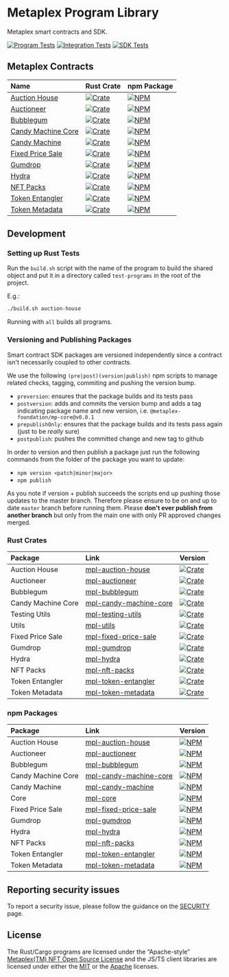# Metaplex Program Library

Metaplex smart contracts and SDK.

[![Program Tests](https://github.com/metaplex-foundation/metaplex-program-library/actions/workflows/program.yml/badge.svg)](https://github.com/metaplex-foundation/metaplex-program-library/actions/workflows/program.yml)
[![Integration Tests](https://github.com/metaplex-foundation/metaplex-program-library/actions/workflows/integration.yml/badge.svg)](https://github.com/metaplex-foundation/metaplex-program-library/actions/workflows/integration.yml)
[![SDK Tests](https://github.com/metaplex-foundation/metaplex-program-library/actions/workflows/sdk.yml/badge.svg)](https://github.com/metaplex-foundation/metaplex-program-library/actions/workflows/sdk.yml)

## Metaplex Contracts

| Name                                       | Rust Crate                                                                | npm Package                                                            |
|:-------------------------------------------|:--------------------------------------------------------------------------|------------------------------------------------------------------------|
| [Auction House](./auction-house)           | [![Crate][mpl-auction-house-img-long]][mpl-auction-house-crate]           | [![NPM][mpl-auction-house-nimg-long]][mpl-auction-house-npm]           |
| [Auctioneer](./auctioneer)                 | [![Crate][mpl-auctioneer-img-long]][mpl-auctioneer-crate]                 | [![NPM][mpl-auctioneer-nimg-long]][mpl-auctioneer-npm]                 |
| [Bubblegum](./bubblegum)                   | [![Crate][mpl-bubblegum-img-long]][mpl-bubblegum-crate]                   | [![NPM][mpl-bubblegum-nimg-long]][mpl-bubblegum-npm]                   |
| [Candy Machine Core](./candy-machine-core) | [![Crate][mpl-candy-machine-core-img-long]][mpl-candy-machine-core-crate] | [![NPM][mpl-candy-machine-core-nimg-long]][mpl-candy-machine-core-npm] |
| [Candy Machine](./candy-machine)           | [![Crate][mpl-candy-machine-img-long]][mpl-candy-machine-crate]           | [![NPM][mpl-candy-machine-nimg-long]][mpl-candy-machine-npm]           |
| [Fixed Price Sale](./fixed-price-sale)     | [![Crate][mpl-fixed-price-sale-img-long]][mpl-fixed-price-sale-crate]     | [![NPM][mpl-fixed-price-sale-nimg-long]][mpl-fixed-price-sale-npm]     |
| [Gumdrop](./gumdrop)                       | [![Crate][mpl-gumdrop-img-long]][mpl-gumdrop-crate]                       | [![NPM][mpl-gumdrop-nimg-long]][mpl-gumdrop-npm]                       |
| [Hydra](./hydra)                           | [![Crate][mpl-hydra-img-long]][mpl-hydra-crate]                           | [![NPM][mpl-hydra-nimg-long]][mpl-hydra-npm]                           |
| [NFT Packs](./nft-packs)                   | [![Crate][mpl-nft-packs-img-long]][mpl-nft-packs-crate]                   | [![NPM][mpl-nft-packs-nimg-long]][mpl-nft-packs-npm]                   |
| [Token Entangler](./token-entangler)       | [![Crate][mpl-token-entangler-img-long]][mpl-token-entangler-crate]       | [![NPM][mpl-token-entangler-nimg-long]][mpl-token-entangler-npm]       |
| [Token Metadata](./token-metadata)         | [![Crate][mpl-token-metadata-img-long]][mpl-token-metadata-crate]         | [![NPM][mpl-token-metadata-nimg-long]][mpl-token-metadata-npm]         |

## Development

### Setting up Rust Tests

Run the `build.sh` script with the name of the program to build the shared object and put it in a directory
called `test-programs` in the root of the project.

E.g.:

```bash
./build.sh auction-house
```

Running with `all` builds all programs.

### Versioning and Publishing Packages

Smart contract SDK packages are versioned independently since a contract isn't necessarily coupled
to other contracts.

We use the following `(pre|post)(version|publish)` npm scripts to manage related checks, tagging,
commiting and pushing the version bump.

- `preversion`: ensures that the package builds and its tests pass
- `postversion`: adds and commits the version bump and adds a tag indicating package name and new
  version, i.e. `@metaplex-foundation/mp-core@v0.0.1`
- `prepublishOnly`: ensures that the package builds and its tests pass again (just to be _really_ sure)
- `postpublish`: pushes the committed change and new tag to github

In order to version and then publish a package just run the following commands from the folder of
the package you want to update:

- `npm version <patch|minor|major>`
- `npm publish`

As you note if version + publish succeeds the scripts end up pushing those updates to the master
branch. Therefore please ensure to be on and up to date `master` branch before running them. Please
**don't ever publish from another branch** but only from the main one with only PR approved changes
merged.

### Rust Crates

| Package            | Link                                                   | Version                                                              |
|:-------------------|:-------------------------------------------------------|:---------------------------------------------------------------------|
| Auction House      | [mpl-auction-house][mpl-auction-house-crate]           | [![Crate][mpl-auction-house-img]][mpl-auction-house-crate]           |
| Auctioneer         | [mpl-auctioneer][mpl-auctioneer-crate]                 | [![Crate][mpl-auctioneer-img]][mpl-auctioneer-crate]                 |
| Bubblegum          | [mpl-bubblegum][mpl-bubblegum-crate]                   | [![Crate][mpl-bubblegum-img]][mpl-bubblegum-crate]                   |
| Candy Machine Core | [mpl-candy-machine-core][mpl-candy-machine-core-crate] | [![Crate][mpl-candy-machine-core-img]][mpl-candy-machine-core-crate] |
| Testing Utils      | [mpl-testing-utils][mpl-testing-utils-crate]           | [![Crate][mpl-testing-utils-img]][mpl-testing-utils-crate]           |
| Utils              | [mpl-utils][mpl-utils-crate]                           | [![Crate][mpl-utils-img]][mpl-utils-crate]                           |
| Fixed Price Sale   | [mpl-fixed-price-sale][mpl-fixed-price-sale-crate]     | [![Crate][mpl-fixed-price-sale-img]][mpl-fixed-price-sale-crate]     |
| Gumdrop            | [mpl-gumdrop][mpl-gumdrop-crate]                       | [![Crate][mpl-gumdrop-img]][mpl-gumdrop-crate]                       |
| Hydra              | [mpl-hydra][mpl-hydra-crate]                           | [![Crate][mpl-hydra-img]][mpl-hydra-crate]                           |
| NFT Packs          | [mpl-nft-packs][mpl-nft-packs-crate]                   | [![Crate][mpl-nft-packs-img]][mpl-nft-packs-crate]                   |
| Token Entangler    | [mpl-token-entangler][mpl-token-entangler-crate]       | [![Crate][mpl-token-entangler-img]][mpl-token-entangler-crate]       |
| Token Metadata     | [mpl-token-metadata][mpl-token-metadata-crate]         | [![Crate][mpl-token-metadata-img]][mpl-token-metadata-crate]         |

### npm Packages

| Package            | Link                                                 | Version                                                           |
|:-------------------|:-----------------------------------------------------|:------------------------------------------------------------------|
| Auction House      | [mpl-auction-house][mpl-auction-house-npm]           | [![NPM][mpl-auction-house-nimg]][mpl-auction-house-npm]           |
| Auctioneer         | [mpl-auctioneer][mpl-auctioneer-npm]                 | [![NPM][mpl-auctioneer-nimg]][mpl-auctioneer-npm]                 |
| Bubblegum          | [mpl-bubblegum][mpl-bubblegum-npm]                   | [![NPM][mpl-bubblegum-nimg]][mpl-bubblegum-npm]                   |
| Candy Machine Core | [mpl-candy-machine-core][mpl-candy-machine-core-npm] | [![NPM][mpl-candy-machine-core-nimg]][mpl-candy-machine-core-npm] |
| Candy Machine      | [mpl-candy-machine][mpl-candy-machine-npm]           | [![NPM][mpl-candy-machine-nimg]][mpl-candy-machine-npm]           |
| Core               | [mpl-core][mpl-core-npm]                             | [![NPM][mpl-core-nimg]][mpl-core-npm]                             |
| Fixed Price Sale   | [mpl-fixed-price-sale][mpl-fixed-price-sale-npm]     | [![NPM][mpl-fixed-price-sale-nimg]][mpl-fixed-price-sale-npm]     |
| Gumdrop            | [mpl-gumdrop][mpl-gumdrop-npm]                       | [![NPM][mpl-gumdrop-nimg]][mpl-gumdrop-npm]                       |
| Hydra              | [mpl-hydra][mpl-hydra-npm]                           | [![NPM][mpl-hydra-nimg]][mpl-hydra-npm]                           |
| NFT Packs          | [mpl-nft-packs][mpl-nft-packs-npm]                   | [![NPM][mpl-nft-packs-nimg]][mpl-nft-packs-npm]                   |
| Token Entangler    | [mpl-token-entangler][mpl-token-entangler-npm]       | [![NPM][mpl-token-entangler-nimg]][mpl-token-entangler-npm]       |
| Token Metadata     | [mpl-token-metadata][mpl-token-metadata-npm]         | [![NPM][mpl-token-metadata-nimg]][mpl-token-metadata-npm]         |

## Reporting security issues

To report a security issue, please follow the guidance on the [SECURITY](.github/SECURITY.md) page.

## License

The Rust/Cargo programs are licensed under the
“Apache-style” [Metaplex(TM) NFT Open Source License](metaplex-nft-license) and the JS/TS client libraries are licensed
under either the [MIT](mit-license) or the [Apache](apache-license) licenses.


<!-- ===================================== -->
<!-- Links for badges and such shown above -->
<!-- Please add any links you add to the   -->
<!-- readme here instead of inlining them  -->
<!-- ===================================== -->

<!-- Workflow Status Badges -->

[integration-tests-yml]:https://github.com/metaplex-foundation/metaplex-program-library/actions/workflows/integration.yml
[integration-tests-svg]:https://github.com/metaplex-foundation/metaplex-program-library/actions/workflows/integration.yml/badge.svg
[program-tests-yml]:https://github.com/metaplex-foundation/metaplex-program-library/actions/workflows/program.yml
[program-tests-svg]:https://github.com/metaplex-foundation/metaplex-program-library/actions/workflows/program.yml/badge.svg
[sdk-tests-yml]:https://github.com/metaplex-foundation/metaplex-program-library/actions/workflows/sdk.yml
[sdk-tests-svg]:https://github.com/metaplex-foundation/metaplex-program-library/actions/workflows/sdk.yml/badge.svg

<!-- Crates -->

[mpl-auction-house-crate]:https://crates.io/crates/mpl-auction-house
[mpl-auctioneer-crate]:https://crates.io/crates/mpl-auctioneer
[mpl-bubblegum-crate]:https://crates.io/crates/mpl-bubblegum
[mpl-candy-machine-core-crate]:https://crates.io/crates/mpl-candy-machine-core
[mpl-candy-machine-crate]:https://crates.io/crates/mpl-candy-machine
[mpl-fixed-price-sale-crate]:https://crates.io/crates/mpl-fixed-price-sale
[mpl-utils-crate]:https://crates.io/crates/mpl-utils
[mpl-testing-utils-crate]:https://crates.io/crates/mpl-testing-utils
[mpl-gumdrop-crate]:https://crates.io/crates/mpl-gumdrop
[mpl-hydra-crate]:https://crates.io/crates/mpl-hydra
[mpl-nft-packs-crate]:https://crates.io/crates/mpl-nft-packs
[mpl-token-entangler-crate]:https://crates.io/crates/mpl-token-entangler
[mpl-token-metadata-crate]:https://crates.io/crates/mpl-token-metadata

[mpl-auction-house-img-long]:https://img.shields.io/crates/v/mpl-auction-house?label=crates.io%20%7C%20mpl-auction-house&logo=rust
[mpl-auction-house-img]:https://img.shields.io/crates/v/mpl-auction-house?logo=rust

[mpl-auctioneer-img-long]:https://img.shields.io/crates/v/mpl-auctioneer?label=crates.io%20%7C%20mpl-auctioneer&logo=rust
[mpl-auctioneer-img]:https://img.shields.io/crates/v/mpl-auctioneer?logo=rust

[mpl-bubblegum-img-long]:https://img.shields.io/crates/v/mpl-bubblegum?label=crates.io%20%7C%20mpl-bubblegum&logo=rust
[mpl-bubblegum-img]:https://img.shields.io/crates/v/mpl-bubblegum?logo=rust

[mpl-candy-machine-core-img-long]:https://img.shields.io/crates/v/mpl-candy-machine-core?label=crates.io%20%7C%20mpl-candy-machine-core&logo=rust
[mpl-candy-machine-core-img]:https://img.shields.io/crates/v/mpl-candy-machine-core?logo=rust

[mpl-candy-machine-img-long]:https://img.shields.io/crates/v/mpl-candy-machine?label=crates.io%20%7C%20mpl-candy-machine&logo=rust
[mpl-candy-machine-img]:https://img.shields.io/crates/v/mpl-candy-machine?logo=rust

[mpl-fixed-price-sale-img-long]:https://img.shields.io/crates/v/mpl-fixed-price-sale?label=crates.io%20%7C%20mpl-fixed-price-sale&logo=rust
[mpl-fixed-price-sale-img]:https://img.shields.io/crates/v/mpl-fixed-price-sale?logo=rust

[mpl-utils-img-long]:https://img.shields.io/crates/v/mpl-utils?label=crates.io%20%7C%20mpl-utils&logo=rust
[mpl-utils-img]:https://img.shields.io/crates/v/mpl-utils?logo=rust

[mpl-testing-utils-img-long]:https://img.shields.io/crates/v/mpl-testing-utils?label=crates.io%20%7C%20mpl-testing-utils&logo=rust
[mpl-testing-utils-img]:https://img.shields.io/crates/v/mpl-testing-utils?logo=rust

[mpl-gumdrop-img-long]:https://img.shields.io/crates/v/mpl-gumdrop?label=crates.io%20%7C%20mpl-gumdrop&logo=rust
[mpl-gumdrop-img]:https://img.shields.io/crates/v/mpl-gumdrop?logo=rust

[mpl-hydra-img-long]:https://img.shields.io/crates/v/mpl-hydra?label=crates.io%20%7C%20mpl-hydra&logo=rust
[mpl-hydra-img]:https://img.shields.io/crates/v/mpl-hydra?logo=rust

[mpl-nft-packs-img-long]:https://img.shields.io/crates/v/mpl-nft-packs?label=crates.io%20%7C%20mpl-nft-packs&logo=rust
[mpl-nft-packs-img]:https://img.shields.io/crates/v/mpl-nft-packs?logo=rust

[mpl-token-entangler-img-long]:https://img.shields.io/crates/v/mpl-token-entangler?label=crates.io%20%7C%20mpl-token-entangler&logo=rust
[mpl-token-entangler-img]:https://img.shields.io/crates/v/mpl-token-entangler?logo=rust

[mpl-token-metadata-img-long]:https://img.shields.io/crates/v/mpl-token-metadata?label=crates.io%20%7C%20mpl-token-metadata&logo=rust
[mpl-token-metadata-img]:https://img.shields.io/crates/v/mpl-token-metadata?logo=rust

<!-- NPM Packages -->

[mpl-auction-house-npm]:https://www.npmjs.com/package/@metaplex-foundation/mpl-auction-house
[mpl-auctioneer-npm]:https://www.npmjs.com/package/@metaplex-foundation/mpl-auctioneer
[mpl-bubblegum-npm]:https://www.npmjs.com/package/@metaplex-foundation/mpl-bubblegum
[mpl-candy-machine-core-npm]:https://www.npmjs.com/package/@metaplex-foundation/mpl-candy-machine-core
[mpl-candy-machine-npm]:https://www.npmjs.com/package/@metaplex-foundation/mpl-candy-machine
[mpl-fixed-price-sale-npm]:https://www.npmjs.com/package/@metaplex-foundation/mpl-fixed-price-sale
[mpl-core-npm]:https://www.npmjs.com/package/@metaplex-foundation/mpl-core
[mpl-gumdrop-npm]:https://www.npmjs.com/package/@metaplex-foundation/mpl-gumdrop
[mpl-hydra-npm]:https://www.npmjs.com/package/@metaplex-foundation/mpl-hydra
[mpl-nft-packs-npm]:https://www.npmjs.com/package/@metaplex-foundation/mpl-nft-packs
[mpl-token-entangler-npm]:https://www.npmjs.com/package/@metaplex-foundation/mpl-token-entangler
[mpl-token-metadata-npm]:https://www.npmjs.com/package/@metaplex-foundation/mpl-token-metadata

[mpl-auction-house-nimg-long]:https://img.shields.io/npm/v/@metaplex-foundation/mpl-auction-house?label=npm%20%7C%20%40metaplex-foundation%2Fmpl-auction-house&logo=typescript
[mpl-auction-house-nimg]:https://img.shields.io/npm/v/@metaplex-foundation/mpl-auction-house?logo=typescript

[mpl-auctioneer-nimg-long]:https://img.shields.io/npm/v/@metaplex-foundation/mpl-auctioneer?label=npm%20%7C%20%40metaplex-foundation%2Fmpl-auctioneer&logo=typescript
[mpl-auctioneer-nimg]:https://img.shields.io/npm/v/@metaplex-foundation/mpl-auctioneer?logo=typescript

[mpl-bubblegum-nimg-long]:https://img.shields.io/npm/v/@metaplex-foundation/mpl-bubblegum?label=npm%20%7C%20%40metaplex-foundation%2Fmpl-bubblegum&logo=typescript
[mpl-bubblegum-nimg]:https://img.shields.io/npm/v/@metaplex-foundation/mpl-bubblegum?logo=typescript

[mpl-candy-machine-core-nimg-long]:https://img.shields.io/npm/v/@metaplex-foundation/mpl-candy-machine-core?label=npm%20%7C%20%40metaplex-foundation%2Fmpl-candy-machine-core&logo=typescript
[mpl-candy-machine-core-nimg]:https://img.shields.io/npm/v/@metaplex-foundation/mpl-candy-machine-core?logo=typescript

[mpl-candy-machine-nimg-long]:https://img.shields.io/npm/v/@metaplex-foundation/mpl-candy-machine?label=npm%20%7C%20%40metaplex-foundation%2Fmpl-candy-machine&logo=typescript
[mpl-candy-machine-nimg]:https://img.shields.io/npm/v/@metaplex-foundation/mpl-candy-machine?logo=typescript

[mpl-fixed-price-sale-nimg-long]:https://img.shields.io/npm/v/@metaplex-foundation/mpl-fixed-price-sale?label=npm%20%7C%20%40metaplex-foundation%2Fmpl-fixed-price-sale&logo=typescript
[mpl-fixed-price-sale-nimg]:https://img.shields.io/npm/v/@metaplex-foundation/mpl-fixed-price-sale?logo=typescript

[mpl-core-nimg-long]:https://img.shields.io/npm/v/@metaplex-foundation/mpl-core?label=npm%20%7C%20%40metaplex-foundation%2Fmpl-core&logo=typescript
[mpl-core-nimg]:https://img.shields.io/npm/v/@metaplex-foundation/mpl-core?logo=typescript

[mpl-gumdrop-nimg-long]:https://img.shields.io/npm/v/@metaplex-foundation/mpl-gumdrop?label=npm%20%7C%20%40metaplex-foundation%2Fmpl-gumdrop&logo=typescript
[mpl-gumdrop-nimg]:https://img.shields.io/npm/v/@metaplex-foundation/mpl-gumdrop?logo=typescript

[mpl-hydra-nimg-long]:https://img.shields.io/npm/v/@metaplex-foundation/mpl-hydra?label=npm%20%7C%20%40metaplex-foundation%2Fmpl-hydra&logo=typescript
[mpl-hydra-nimg]:https://img.shields.io/npm/v/@metaplex-foundation/mpl-hydra?logo=typescript

[mpl-nft-packs-nimg-long]:https://img.shields.io/npm/v/@metaplex-foundation/mpl-nft-packs?label=npm%20%7C%20%40metaplex-foundation%2Fmpl-nft-packs&logo=typescript
[mpl-nft-packs-nimg]:https://img.shields.io/npm/v/@metaplex-foundation/mpl-nft-packs?logo=typescript

[mpl-token-entangler-nimg-long]:https://img.shields.io/npm/v/@metaplex-foundation/mpl-token-entangler?label=npm%20%7C%20%40metaplex-foundation%2Fmpl-token-entangler&logo=typescript
[mpl-token-entangler-nimg]:https://img.shields.io/npm/v/@metaplex-foundation/mpl-token-entangler?logo=typescript

[mpl-token-metadata-nimg-long]:https://img.shields.io/npm/v/@metaplex-foundation/mpl-token-metadata?label=npm%20%7C%20%40metaplex-foundation%2Fmpl-token-metadata&logo=typescript
[mpl-token-metadata-nimg]:https://img.shields.io/npm/v/@metaplex-foundation/mpl-token-metadata?logo=typescript

<!-- Licenses -->

[metaplex-nft-license]:  https://github.com/metaplex-foundation/metaplex-program-library/blob/master/LICENSE

[apache-license]: https://www.apache.org/licenses/LICENSE-2.0.txt

[mit-license]: https://www.mit.edu/~amini/LICENSE.md

[//]: # (https://img.shields.io/crates/v/mpl-token-metadata?label=crates.io%20%7C%20mpl-token-metadata&logo=rust)

[//]: # (https://img.shields.io/npm/v/@metaplex-foundation/mpl-token-metadata?label=npm%20%7C%20%40metaplex-foundation%2Fmpl-token-metadata&logo=typescript)
